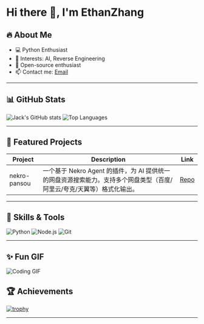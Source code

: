 # Hi there 👋, I'm EthanZhang

## 🔥 About Me
- 💻 Python Enthusiast
- 🌱 Interests: AI, Reverse Engineering
- 🎯 Open-source enthusiast
- 📫 Contact me: [Email](mailto:jack_yongee@outlook.com)
---

## 📊 GitHub Stats
![Jack's GitHub stats](https://github-readme-stats.vercel.app/api?username=ch-66&show_icons=true&theme=radical)
![Top Languages](https://github-readme-stats.vercel.app/api/top-langs/?username=ch-66&layout=compact&theme=radical)

---

## 💼 Featured Projects
| Project | Description | Link |
|---------|-------------|------|
| nekro-pansou | 一个基于 Nekro Agent 的插件，为 AI 提供统一的网盘资源搜索能力。支持多个网盘类型（百度/阿里云/夸克/天翼等）格式化输出。 | [Repo](https://github.com/CH-66/nekro-pansou) |

---

## 🎨 Skills & Tools
![Python](https://img.shields.io/badge/Python-3.10-blue?style=flat-square&logo=python)
![Node.js](https://img.shields.io/badge/Node.js-18-green?style=flat-square&logo=node.js)
![Git](https://img.shields.io/badge/Git-2.42-red?style=flat-square&logo=git)

---

## ✨ Fun GIF
![Coding GIF](https://media.giphy.com/media/3o7TKtnuHOHHUjR38Y/giphy.gif)

## 🏆 Achievements
[![trophy](https://github-profile-trophy.vercel.app/?username=ch-66&theme=radical)](https://github.com/ryo-ma/github-profile-trophy)

---
